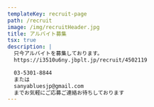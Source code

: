 ```yaml
---
templateKey: recruit-page
path: /recruit
image: /img/recruitHeader.jpg
title: アルバイト募集
tsx: true
description: |
  只今アルバイトを募集しております。
  https://i3510u6ny.jbplt.jp/recruit/4502119

  03-5301-8844
  または
  sanyabluesjp@gmail.com
  までお気軽にご応募ご連絡お待ちしております
---
```

